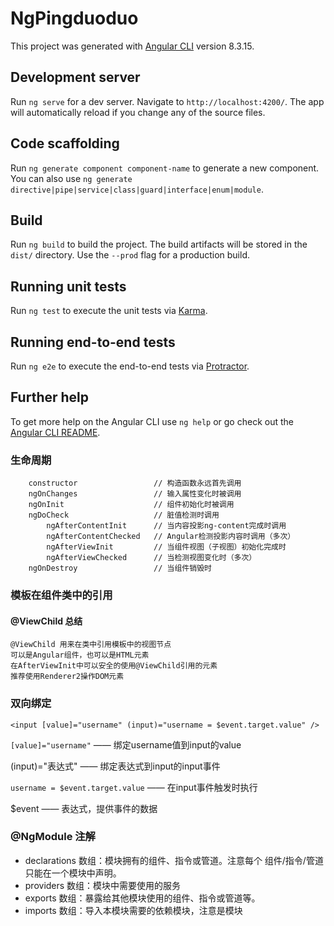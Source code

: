 # NgPingduoduo

This project was generated with [Angular CLI](https://github.com/angular/angular-cli) version 8.3.15.

## Development server

Run `ng serve` for a dev server. Navigate to `http://localhost:4200/`. The app will automatically reload if you change any of the source files.

## Code scaffolding

Run `ng generate component component-name` to generate a new component. You can also use `ng generate directive|pipe|service|class|guard|interface|enum|module`.

## Build

Run `ng build` to build the project. The build artifacts will be stored in the `dist/` directory. Use the `--prod` flag for a production build.

## Running unit tests

Run `ng test` to execute the unit tests via [Karma](https://karma-runner.github.io).

## Running end-to-end tests

Run `ng e2e` to execute the end-to-end tests via [Protractor](http://www.protractortest.org/).

## Further help

To get more help on the Angular CLI use `ng help` or go check out the [Angular CLI README](https://github.com/angular/angular-cli/blob/master/README.md).

### 生命周期
```
    constructor                 // 构造函数永远首先调用
    ngOnChanges                 // 输入属性变化时被调用
    ngOnInit                    // 组件初始化时被调用
    ngDoCheck                   // 脏值检测时调用
        ngAfterContentInit      // 当内容投影ng-content完成时调用
        ngAfterContentChecked   // Angular检测投影内容时调用（多次）
        ngAfterViewInit         // 当组件视图（子视图）初始化完成时
        ngAfterViewChecked      // 当检测视图变化时（多次）
    ngOnDestroy                 // 当组件销毁时
```
### 模板在组件类中的引用
#### @ViewChild 总结
    @ViewChild 用来在类中引用模板中的视图节点
    可以是Angular组件，也可以是HTML元素
    在AfterViewInit中可以安全的使用@ViewChild引用的元素
    推荐使用Renderer2操作DOM元素
### 双向绑定
`<input [value]="username" (input)="username = $event.target.value" />`

`[value]="username"` —— 绑定username值到input的value

(input)="表达式" —— 绑定表达式到input的input事件

`username = $event.target.value` —— 在input事件触发时执行

$event —— 表达式，提供事件的数据
### @NgModule 注解
- declarations 数组：模块拥有的组件、指令或管道。注意每个
组件/指令/管道只能在一个模块中声明。
- providers 数组：模块中需要使用的服务
- exports 数组：暴露给其他模块使用的组件、指令或管道等。
- imports 数组：导入本模块需要的依赖模块，注意是模块
